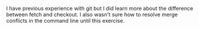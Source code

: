 I have previous experience with git but I did learn more about the difference between fetch and checkout.
I also wasn't sure how to resolve merge conflicts in the command line until this exercise.